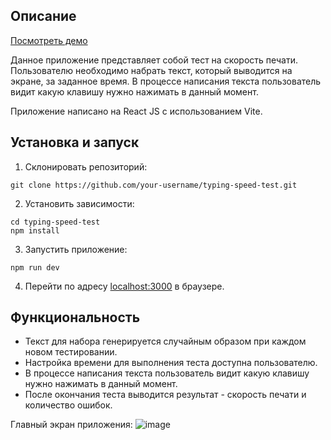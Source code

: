 ## Описание

[Посмотреть демо](https://denischagin.github.io/speed-typing)

Данное приложение представляет собой тест на скорость печати. Пользователю необходимо набрать текст, который выводится на экране, за заданное время. В процессе написания текста пользователь видит какую клавишу нужно нажимать в данный момент.

Приложение написано на React JS с использованием Vite.

## Установка и запуск

1. Склонировать репозиторий:

```
git clone https://github.com/your-username/typing-speed-test.git
```

2. Установить зависимости:

```
cd typing-speed-test
npm install
```

3. Запустить приложение:

```
npm run dev
```

4. Перейти по адресу [localhost:3000](http://localhost:3000) в браузере.


## Функциональность

- Текст для набора генерируется случайным образом при каждом новом тестировании.
- Настройка времени для выполнения теста доступна пользователю.
- В процессе написания текста пользователь видит какую клавишу нужно нажимать в данный момент.
- После окончания теста выводится результат - скорость печати и количество ошибок.


Главный экран приложения:
![image](https://github.com/denischagin/speed-typing/assets/98116130/98cc6d4e-602f-44fd-b971-9d57e1612154)

